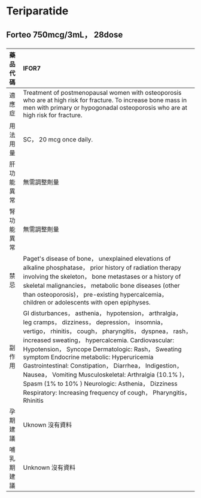 # Teriparatide

## Forteo 750mcg/3mL， 28dose

##### 

| 藥品代碼   | IFOR7                                                                                                                                                                                                                                                                                                                                                                                                                                                                                                                                                              |
|:-----------|:-------------------------------------------------------------------------------------------------------------------------------------------------------------------------------------------------------------------------------------------------------------------------------------------------------------------------------------------------------------------------------------------------------------------------------------------------------------------------------------------------------------------------------------------------------------------|
| 適應症     | Treatment of postmenopausal women with osteoporosis who are at high risk for fracture. To increase bone mass in men with primary or hypogonadal osteoporosis who are at high risk for fracture.                                                                                                                                                                                                                                                                                                                                                                    |
| 用法用量   | SC， 20 mcg once daily.                                                                                                                                                                                                                                                                                                                                                                                                                                                                                                                                            |
| 肝功能異常 | 無需調整劑量                                                                                                                                                                                                                                                                                                                                                                                                                                                                                                                                                       |
| 腎功能異常 | 無需調整劑量                                                                                                                                                                                                                                                                                                                                                                                                                                                                                                                                                       |
| 禁忌       | Paget's disease of bone， unexplained elevations of alkaline phosphatase， prior history of radiation therapy involving the skeleton， bone metastases or a history of skeletal malignancies， metabolic bone diseases (other than osteoporosis)， pre-existing hypercalcemia， children or adolescents with open epiphyses.                                                                                                                                                                                                                                       |
| 副作用     | GI disturbances， asthenia， hypotension， arthralgia， leg cramps， dizziness， depression， insomnia， vertigo， rhinitis， cough， pharyngitis， dyspnea， rash， increased sweating， hypercalcemia. Cardiovascular: Hypotension， Syncope Dermatologic: Rash， Sweating symptom Endocrine metabolic: Hyperuricemia Gastrointestinal: Constipation， Diarrhea， Indigestion， Nausea， Vomiting Musculoskeletal: Arthralgia (10.1% )， Spasm (1% to 10% ) Neurologic: Asthenia， Dizziness Respiratory: Increasing frequency of cough， Pharyngitis， Rhinitis |
| 孕期建議   | Uknown 沒有資料                                                                                                                                                                                                                                                                                                                                                                                                                                                                                                                                                    |
| 哺乳期建議 | Unknown 沒有資料                                                                                                                                                                                                                                                                                                                                                                                                                                                                                                                                                   |


